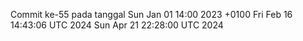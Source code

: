 Commit ke-55 pada tanggal Sun Jan 01 14:00 2023 +0100
Fri Feb 16 14:43:06 UTC 2024
Sun Apr 21 22:28:00 UTC 2024
